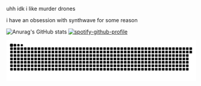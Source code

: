 uhh idk i like murder drones

i have an obsession with synthwave for some reason

![Anurag's GitHub stats](https://github-readme-stats.vercel.app/api?username=pixelyloaf&show_icons=true&theme=synthwave)
[![spotify-github-profile](https://spotify-github-profile.kittinanx.com/api/view?uid=31ptaewee7gkub7mrc4nzmhj6ifm&cover_image=true&theme=natemoo-re&show_offline=true&background_color=121212&interchange=true&bar_color=53b14f&bar_color_cover=true)](https://spotify-github-profile.kittinanx.com/api/view?uid=31ptaewee7gkub7mrc4nzmhj6ifm&redirect=true)

<picture>
  <source media="(prefers-color-scheme: dark)" srcset="https://raw.githubusercontent.com/pixelyloaf/pixelyloaf/output/github-contribution-grid-snake-dark.svg">
  <source media="(prefers-color-scheme: light)" srcset="https://raw.githubusercontent.com/pixelyloaf/pixelyloaf/output/github-contribution-grid-snake.svg">
  <img alt="github contribution grid snake animation" src="https://raw.githubusercontent.com/pixelyloaf/pixelyloaf/output/github-contribution-grid-snake.svg">
</picture>     
